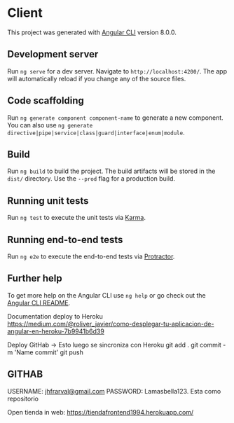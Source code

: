 # Client

This project was generated with [Angular CLI](https://github.com/angular/angular-cli) version 8.0.0.

## Development server

Run `ng serve` for a dev server. Navigate to `http://localhost:4200/`. The app will automatically reload if you change any of the source files.

## Code scaffolding

Run `ng generate component component-name` to generate a new component. You can also use `ng generate directive|pipe|service|class|guard|interface|enum|module`.

## Build

Run `ng build` to build the project. The build artifacts will be stored in the `dist/` directory. Use the `--prod` flag for a production build.

## Running unit tests

Run `ng test` to execute the unit tests via [Karma](https://karma-runner.github.io).

## Running end-to-end tests

Run `ng e2e` to execute the end-to-end tests via [Protractor](http://www.protractortest.org/).

## Further help

To get more help on the Angular CLI use `ng help` or go check out the [Angular CLI README](https://github.com/angular/angular-cli/blob/master/README.md).

Documentation deploy to Heroku
https://medium.com/@roliver_javier/como-desplegar-tu-aplicacion-de-angular-en-heroku-7b9941b6d39

Deploy GitHab -> Esto luego se sincroniza con Heroku
git add .
git commit -m 'Name commit'
git push

## GITHAB
USERNAME: jhfrarval@gmail.com PASSWORD:  Lamasbella123.
Esta como repositorio

Open tienda in web: https://tiendafrontend1994.herokuapp.com/